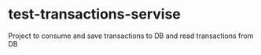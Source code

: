 # test-transactions-servise
Project to consume and save transactions to DB and read transactions from DB
